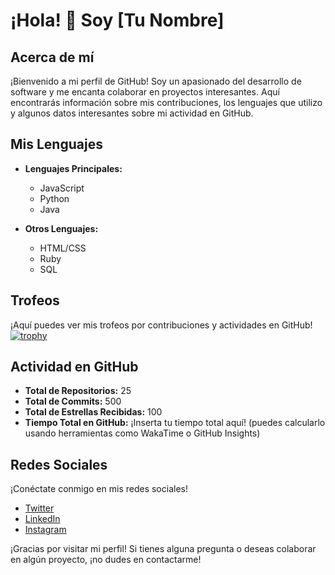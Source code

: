 # ¡Hola! 👋 Soy [Tu Nombre]

## Acerca de mí
¡Bienvenido a mi perfil de GitHub! Soy un apasionado del desarrollo de software y me encanta colaborar en proyectos interesantes. Aquí encontrarás información sobre mis contribuciones, los lenguajes que utilizo y algunos datos interesantes sobre mi actividad en GitHub.

## Mis Lenguajes
- **Lenguajes Principales:**
  - JavaScript
  - Python
  - Java
  
- **Otros Lenguajes:**
  - HTML/CSS
  - Ruby
  - SQL

## Trofeos
¡Aquí puedes ver mis trofeos por contribuciones y actividades en GitHub!
[![trophy](https://github-profile-trophy.vercel.app/?username=TuNombre&theme=dracula)](https://github.com/ryo-ma/github-profile-trophy)

## Actividad en GitHub
- **Total de Repositorios:** 25
- **Total de Commits:** 500
- **Total de Estrellas Recibidas:** 100
- **Tiempo Total en GitHub:** ¡Inserta tu tiempo total aquí! (puedes calcularlo usando herramientas como WakaTime o GitHub Insights)

## Redes Sociales
¡Conéctate conmigo en mis redes sociales!
- [Twitter](https://twitter.com/TuNombre)
- [LinkedIn](https://www.linkedin.com/in/TuNombre)
- [Instagram](https://www.instagram.com/TuNombre)

¡Gracias por visitar mi perfil! Si tienes alguna pregunta o deseas colaborar en algún proyecto, ¡no dudes en contactarme!
